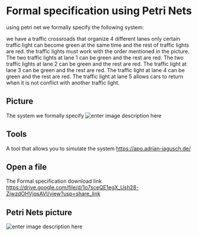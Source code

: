 # Formal specification using Petri Nets

using petri net we formally specify the following system:

we have a traffic crossroads that organize 4 different lanes
only certain traffic light can become green at the same time and the rest of traffic lights are red.
the traffic lights must work with the order mentioned in the picture.
The two traffic lights at lane 1 can be green and the rest are red.
The two traffic lights at lane 2 can be green and the rest are red.
The traffic light at lane 3 can be green and the rest are red.
The traffic light at lane 4 can be green and the rest are red.
The traffic light at lane 5 allows cars to return when it is not conflict with another traffic light.



## Picture
The system we formally specify 
![enter image description here](https://user-images.githubusercontent.com/118053053/201475362-89eb0452-2693-475b-8231-06a6fb11e399.png)


## Tools
A tool that allows you to simulate the system
https://apo.adrian-jagusch.de/

## Open a file
The Formal specification download link
https://drive.google.com/file/d/1o7sceQE1egX_Ush28-ZjwzdOHVjqsAVI/view?usp=share_link

## Petri Nets picture
![enter image description here](https://user-images.githubusercontent.com/118053053/201475593-0e695d55-960e-4535-9664-ff71b244e44f.png)
